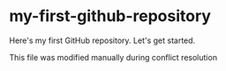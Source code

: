 # my-first-github-repository
Here's my first GitHub repository. Let's get started.

This file was modified manually during conflict resolution


